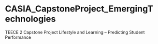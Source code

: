 # CASIA_CapstoneProject_EmergingTechnologies
TEECE 2 Capstone Project Lifestyle and Learning – Predicting Student Performance
